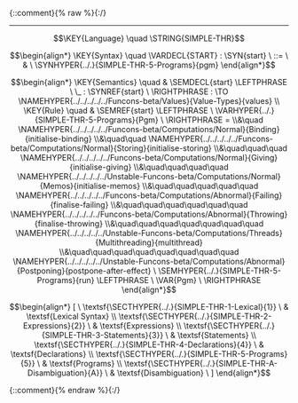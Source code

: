 {::comment}{% raw %}{:/}


----

$$\KEY{Language} \quad \STRING{SIMPLE-THR}$$



$$\begin{align*}
  \KEY{Syntax} \quad
    \VARDECL{START} : \SYN{start}
      \ ::= \ & \
      \SYNHYPER{../.}{SIMPLE-THR-5-Programs}{pgm}
\end{align*}$$

$$\begin{align*}
  \KEY{Semantics} \quad
  & \SEMDECL{start} \LEFTPHRASE \ \_ : \SYNREF{start} \ \RIGHTPHRASE  
    :  \TO \NAMEHYPER{../../../../../Funcons-beta/Values}{Value-Types}{values} 
\\
  \KEY{Rule} \quad
    & \SEMREF{start} \LEFTPHRASE \
                            \VARHYPER{../.}{SIMPLE-THR-5-Programs}{Pgm} \
                          \RIGHTPHRASE  = \\&\quad
      \NAMEHYPER{../../../../../Funcons-beta/Computations/Normal}{Binding}{initialise-binding} \\&\quad\quad 
        \NAMEHYPER{../../../../../Funcons-beta/Computations/Normal}{Storing}{initialise-storing} \\&\quad\quad\quad 
          \NAMEHYPER{../../../../../Funcons-beta/Computations/Normal}{Giving}{initialise-giving} \\&\quad\quad\quad\quad 
            \NAMEHYPER{../../../../../Unstable-Funcons-beta/Computations/Normal}{Memos}{initialise-memos} \\&\quad\quad\quad\quad\quad 
              \NAMEHYPER{../../../../../Funcons-beta/Computations/Abnormal}{Failing}{finalise-failing} \\&\quad\quad\quad\quad\quad\quad 
                \NAMEHYPER{../../../../../Funcons-beta/Computations/Abnormal}{Throwing}{finalise-throwing} \\&\quad\quad\quad\quad\quad\quad\quad 
                  \NAMEHYPER{../../../../../Unstable-Funcons-beta/Computations/Threads}{Multithreading}{multithread} \\&\quad\quad\quad\quad\quad\quad\quad\quad 
                    \NAMEHYPER{../../../../../Unstable-Funcons-beta/Computations/Abnormal}{Postponing}{postpone-after-effect} \ 
                      \SEMHYPER{../.}{SIMPLE-THR-5-Programs}{run} \LEFTPHRASE \
                                            \VAR{Pgm} \
                                          \RIGHTPHRASE 
\end{align*}$$


$$\begin{align*}
  [ \
  \textsf{\SECTHYPER{../.}{SIMPLE-THR-1-Lexical}{1}} \ & \textsf{Lexical Syntax} \\
  \textsf{\SECTHYPER{../.}{SIMPLE-THR-2-Expressions}{2}} \ & \textsf{Expressions} \\
  \textsf{\SECTHYPER{../.}{SIMPLE-THR-3-Statements}{3}} \ & \textsf{Statements} \\
  \textsf{\SECTHYPER{../.}{SIMPLE-THR-4-Declarations}{4}} \ & \textsf{Declarations} \\
  \textsf{\SECTHYPER{../.}{SIMPLE-THR-5-Programs}{5}} \ & \textsf{Programs} \\
  \textsf{\SECTHYPER{../.}{SIMPLE-THR-A-Disambiguation}{A}} \ & \textsf{Disambiguation}
  \ ]
\end{align*}$$



[Funcons-beta]: /CBS-beta/math/Funcons-beta
  "FUNCONS-BETA"
[Unstable-Funcons-beta]: /CBS-beta/math/Unstable-Funcons-beta
  "UNSTABLE-FUNCONS-BETA"
[Languages-beta]: /CBS-beta/math/Languages-beta
  "LANGUAGES-BETA"
[Unstable-Languages-beta]: /CBS-beta/math/Unstable-Languages-beta
  "UNSTABLE-LANGUAGES-BETA"
[CBS-beta]: /CBS-beta
  "CBS-BETA"
[SIMPLE-THR-Start.cbs]: https://github.com/plancomps/CBS-beta/blob/master/Unstable-Languages-beta/SIMPLE-Threads/SIMPLE-THR-cbs/SIMPLE-THR/SIMPLE-THR-Start/SIMPLE-THR-Start.cbs
  "CBS SOURCE FILE ON GITHUB"
[PLAIN]: /CBS-beta/docs/Unstable-Languages-beta/SIMPLE-Threads/SIMPLE-THR-cbs/SIMPLE-THR/SIMPLE-THR-Start
  "CBS SOURCE WEB PAGE"
 [PRETTY]: /CBS-beta/math/Unstable-Languages-beta/SIMPLE-Threads/SIMPLE-THR-cbs/SIMPLE-THR/SIMPLE-THR-Start
  "CBS-KATEX WEB PAGE"
[PDF]: https://github.com/plancomps/CBS-beta/blob/master/Unstable-Languages-beta/SIMPLE-Threads/SIMPLE-THR-cbs/SIMPLE-THR/SIMPLE-THR-Start/SIMPLE-THR-Start.pdf
  "CBS-LATEX PDF FILE"
[PLanCompS Project]: https://plancomps.github.io
  "PROGRAMMING LANGUAGE COMPONENTS AND SPECIFICATIONS PROJECT HOME PAGE"
{::comment}{% endraw %}{:/}
